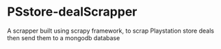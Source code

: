 # PSstore-dealScrapper
A scrapper built using scrapy framework, to scrap Playstation store deals then send them to a mongodb database
